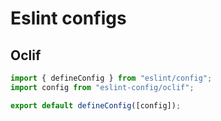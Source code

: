 # Eslint configs

## Oclif

```js
import { defineConfig } from "eslint/config";
import config from "eslint-config/oclif";

export default defineConfig([config]);
```